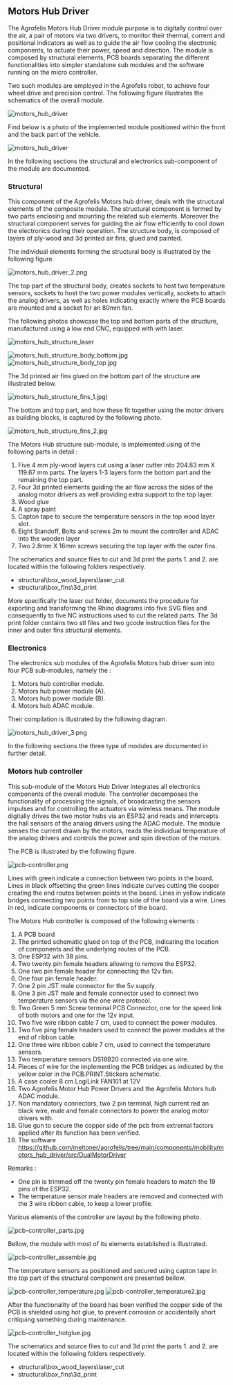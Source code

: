 ## Motors Hub Driver

The Agrofelis Motors Hub Driver module purpose is to digitally control over the air, a pair of motors via two drivers, to monitor their thermal, current and positional indicators as well as to guide the air flow cooling the electronic components, to actuate their power, speed and direction. The module is composed by structural elements, PCB boards separating the different functionalities into simpler standalone sub modules and the software running on the micro controller. 

Two such modules are employed in the Agrofelis robot, to achieve four wheel drive and precision control. The following figure illustrates the schematics of the overall module.

![motors_hub_driver](_figures/motors_hub_driver_1.png)

Find below is a photo of the implemented module positioned within the front and the back part of the vehicle.

![motors_hub_driver](_figures/motors_hub_driver_1_real.jpg)


In the following sections the structural and electronics sub-component of the module are documented.


### Structural

This component of the Agrofelis Motors hub driver, deals with the structural elements of the composite module.
The structural component is formed by two parts enclosing and mounting the related sub elements. Moreover the structural component  serves for guiding the air flow efficiently to 
cool down the electronics during their operation. The structure body, is composed of layers of ply-wood and 3d printed air fins, glued and painted.

The individual elements forming the structural body is illustrated by the following figure.

![motors_hub_driver_2.png](_figures/motors_hub_driver_2.png)

The top part of the structural body, creates sockets to host two temperature sensors, sockets to host the two power modules vertically, sockets to attach the analog drivers, as well as holes indicating exactly where the PCB boards are mounted and a socket for an 80mm fan.

The following photos showcase the top and bottom parts of the structure, manufactured using a low end CNC, equipped with with laser.

![motors_hub_structure_laser](_figures/structure_laser.jpg)

![motors_hub_structure_body_bottom.jpg](_figures/structure_body_bottom.jpg)
![motors_hub_structure_body_top.jpg](_figures/structure_body_top.jpg)

The 3d printed air fins glued on the bottom part of the structure are illustrated below.

![motors_hub_structure_fins_1.jpg)](_figures/structure_fins_1.jpg)

The bottom and top part, and how these fit together using the motor drivers as building blocks, is captured by the following photo.

![motors_hub_structure_fins_2.jpg](_figures/structure_fins_2.jpg)

The Motors Hub structure sub-module, is implemented using of the following parts in detail :

1. Five 4 mm ply-wood layers cut using a laser cutter into 204.83 mm X 119.67 mm parts. The layers 1-3 layers form the bottom part and the remaining the top part. 
2. Four 3d printed elements guiding the air flow across the sides of the analog motor drivers as well providing extra support to the top layer.
3. Wood glue
4. A spray paint
5. Capton tape to secure the temperature sensors in the top wood layer slot.
6. Eight Standoff, Bolts and screws 2m to mount the controller and ADAC into the wooden layer
7. Two 2.8mm X 16mm screws securing the top layer with the outer fins.

The schematics and source files to cut and 3d print the parts 1. and 2. are located within the following folders respectively.

- structural\box_wood_layers\laser_cut
- structural\box_fins\3d_print

More specifically the laser cut folder, documents the procedure for exporting and transforming the Rhino diagrams into five SVG files and consequently to five NC instructions used to cut the related parts. The 3d print folder contains two stl files and two gcode instruction files for the inner and outer fins structural elements.


### Electronics

The electronics sub modules of the Agrofelis Motors hub driver sum into four PCB sub-modules, namely the :

1. Motors hub controller module.
2. Motors hub power module (A).
3. Motors hub power module (B).
4. Motors hub ADAC module.

Their compilation is illustrated by the following diagram.

![motors_hub_driver_3.png](_figures/motors_hub_driver_3.png)

In the following sections the three type of modules are documented in further detail.

### Motors hub controller

This sub-module of the Motors Hub Driver integrates all electronics components of the overall module. The controller decomposes the functionality of processing the signals, of broadcasting the sensors impulses and for controlling the actuators via wireless means. The module digitally drives the two motor hubs via an ESP32 and reads and intercepts the hall sensors of the analog drivers using the ADAC module. The module senses the current drawn by the motors, reads the individual temperature of the analog drivers and controls the power and spin direction of the motors. 

The PCB is illustrated by the following figure.

![pcb-controller.png](_figures/pcb-controller.png)

Lines with green indicate a connection between two points in the board. Lines in black offsetting the green lines indicate curves cutting the cooper creating the end routes between points in the board. Lines in yellow indicate bridges connecting two points from to top side of the board via a wire. Lines in red, indicate components or connectors of the board.

The Motors Hub controller is composed of the following elements :
 
1. A PCB board 
2. The printed schematic glued on top of the PCB, indicating the location of components and the underlying routes of the PCB.
3. One ESP32 with 38 pins. 
4. Two twenty pin female headers allowing to remove the ESP32.
5. One two pin female header for connecting the 12v fan.
6. One four pin female header.
7. One 2 pin JST male connector for the 5v supply.
8. One 3 pin JST male and female connector used to connect two temperature sensors via the one wire protocol.
9. Two Green 5 mm Screw terminal PCB Connector, one for the speed link of both motors and one for the 12v input.
10. Two five wire ribbon cable 7 cm, used to connect the power modules.
11. Two five ping female headers used to connect the power modules at the end of ribbon cable.
12. One three wire ribbon cable 7 cm, used to connect the temperature sensors.
13. Two temperature sensors DS18B20 connected via one wire.
14. Pieces of wire for the implementing the PCB bridges as indicated by the yellow color in the PCB.PRINT.Stickers schematic.
15. A case cooler 8 cm LogiLink FAN101 at 12V
16. Two Agrofelis Motor Hub Power Drivers and the Agrofelis Motors hub ADAC module. 
17. Non mandatory connectors, two 2 pin terminal, high current red an black wire, male and female connectors to power the analog motor drivers with.
18. Glue gun to secure the copper side of the pcb from extrernal factors applied after its function has been verified.
19. The software https://github.com/meltoner/agrofelis/tree/main/components/mobility/motors_hub_driver/src/DualMotorDriver

Remarks :

- One pin is trimmed off the twenty pin female headers to match the 19 pins of the ESP32.
- The temperature sensor male headers are removed and connected with the 3 wire ribbon cable, to keep a lower profile.


Various elements of the controller are layout by the following photo.

![pcb-controller_parts.jpg](_figures/pcb-controller_parts.jpg)

Bellow, the module with most of its elements established is illustrated.

![pcb-controller_assemble.jpg](_figures/pcb-controller_assemble.jpg)

The temperature sensors as positioned and secured using capton tape in the top part of the structural component are presented bellow.

![pcb-controller_temperature.jpg](_figures/pcb-controller_temperature.jpg)
![pcb-controller_temperature2.jpg](_figures/pcb-controller_temperature2.jpg)

After the functionality of the board has been verified the copper side of the PCB is shielded using hot glue, to prevent corrosion or accidentally short critiquing something during maintenance.

![pcb-controller_hotglue.jpg](_figures/pcb-controller_hotglue.jpg)


The schematics and source files to cut and 3d print the parts 1. and 2. are located within the following folders respectively.

- structural\box_wood_layers\laser_cut
- structural\box_fins\3d_print
 
